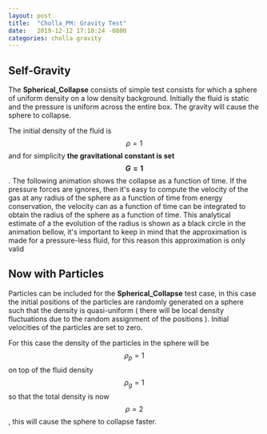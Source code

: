 ```yaml
---
layout: post
title:  "Cholla_PM: Gravity Test"
date:   2019-12-12 17:10:24 -0800
categories: cholla gravity
---
```


## Self-Gravity

The **Spherical_Collapse** consists of  simple test consists for which a sphere of uniform density on a low density background. Initially the fluid is static and the pressure is uniform across the entire box. The gravity will cause the sphere to collapse.

The initial density of the fluid is $$\rho=1$$ and for simplicity **the gravitational constant is set $$G=1$$**. The following animation shows the collapse as a function of time. If the pressure forces are ignores, then it's easy to compute the velocity of the gas at any radius  of the sphere as a function of time from energy conservation, the velocity can as a function of time can be integrated to obtain the radius of the sphere as a function of time. This analytical estimate of a the evolution of the radius is shown as a black circle in the animation bellow, it's important to keep in mind that the approximation is made for a pressure-less fluid, for this reason this approximation is only valid 


## Now with Particles

Particles can be included for the **Spherical_Collapse** test case, in this case the initial positions of the particles are randomly generated on a sphere such that the density is quasi-uniform ( there will be local density fluctuations due to the random assignment of the positions ). Initial velocities of the particles are set to zero. 

For this case the density of the particles in the sphere will be $$\rho_p = 1 $$ on top of the fluid density $$\rho_g=1$$ so that the total density is now $$\rho=2$$, this will cause the sphere to collapse faster.


